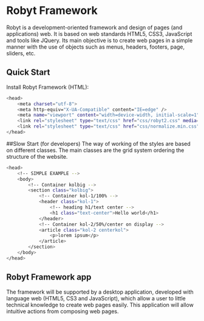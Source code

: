 # Robyt Framework
Robyt is a development-oriented framework and design of pages (and applications) web. It is based on web standards HTML5, CSS3, JavaScript and tools like JQuery. 
Its main objective is to create web pages in a simple manner with the use of objects such as menus, headers, footers, page, sliders, etc. 

## Quick Start
Install Robyt Framework (HTML):

```bash
<head>
	<meta charset="utf-8">
	<meta http-equiv="X-UA-Compatible" content="IE=edge" />
	<meta name="viewport" content="width=device-width, initial-scale=1" />
	<link rel="stylesheet" type="text/css" href="css/robyt2.css" media="screen" />
	<link rel="stylesheet" type="text/css" href="css/normalize.min.css" media="screen" />
</head>
```
##Slow Start (for developers)
The way of working of the styles are based on different classes.
The main classes are the grid system ordering the structure of the website.

```bash
<head>
	<!-- SIMPLE EXAMPLE -->
	<body>
		<!-- Container kolbig -->
		<section class="kolbig">
			<!-- Container kol-1/100% -->
			<header class="kol-1">
				<!-- heading h1/text center -->
				<h1 class="text-center">Hello world</h1>
			</header>
			<!-- Container kol-2/50%/center on display -->
			<article class="kol-2 centerkol">
				<p>lorem ipsum</p>
			</article>
		</section>
	</body>
</head>
```

## Robyt Framework app
The framework will be supported by a desktop application, developed with language web (HTML5, CS3 and JavaScript), which allow a user to little technical knowledge to create web pages easily. 
This application will allow intuitive actions from composing web pages.

